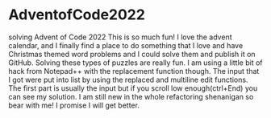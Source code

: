 # AdventofCode2022
 solving Advent of Code 2022
 This is so much fun! I love the advent calendar, and I finally find a place to do something that I love and have Christmas themed word problems and I could solve them and publish it on GitHub. Solving these types of puzzles are really fun. I am using a little bit of hack from Notepad++ with the replacement function though. The input that I got were put into list by using the replaced and multiline edit functions. The first part is usually the input but if you scroll low enough(ctrl+End) you can see my solution. I am still new in the whole refactoring shenanigan so bear with me! I promise I will get better.  
